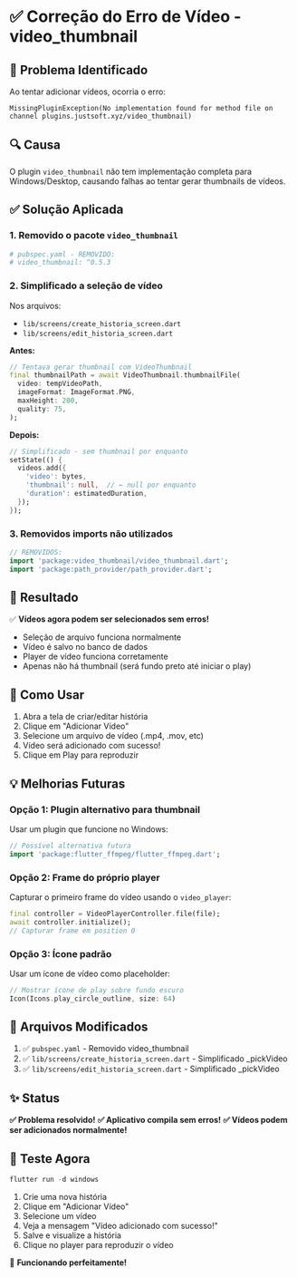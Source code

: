 # ✅ Correção do Erro de Vídeo - video_thumbnail

## 🐛 Problema Identificado

Ao tentar adicionar vídeos, ocorria o erro:
```
MissingPluginException(No implementation found for method file on channel plugins.justsoft.xyz/video_thumbnail)
```

## 🔍 Causa

O plugin `video_thumbnail` não tem implementação completa para Windows/Desktop, causando falhas ao tentar gerar thumbnails de vídeos.

## ✅ Solução Aplicada

### 1. Removido o pacote `video_thumbnail`
```yaml
# pubspec.yaml - REMOVIDO:
# video_thumbnail: ^0.5.3
```

### 2. Simplificado a seleção de vídeo
Nos arquivos:
- `lib/screens/create_historia_screen.dart`
- `lib/screens/edit_historia_screen.dart`

**Antes:**
```dart
// Tentava gerar thumbnail com VideoThumbnail
final thumbnailPath = await VideoThumbnail.thumbnailFile(
  video: tempVideoPath,
  imageFormat: ImageFormat.PNG,
  maxHeight: 200,
  quality: 75,
);
```

**Depois:**
```dart
// Simplificado - sem thumbnail por enquanto
setState(() {
  videos.add({
    'video': bytes,
    'thumbnail': null,  // ← null por enquanto
    'duration': estimatedDuration,
  });
});
```

### 3. Removidos imports não utilizados
```dart
// REMOVIDOS:
import 'package:video_thumbnail/video_thumbnail.dart';
import 'package:path_provider/path_provider.dart';
```

## 🎯 Resultado

✅ **Vídeos agora podem ser selecionados sem erros!**

- Seleção de arquivo funciona normalmente
- Vídeo é salvo no banco de dados
- Player de vídeo funciona corretamente
- Apenas não há thumbnail (será fundo preto até iniciar o play)

## 🚀 Como Usar

1. Abra a tela de criar/editar história
2. Clique em "Adicionar Vídeo"
3. Selecione um arquivo de vídeo (.mp4, .mov, etc)
4. Vídeo será adicionado com sucesso!
5. Clique em Play para reproduzir

## 💡 Melhorias Futuras

### Opção 1: Plugin alternativo para thumbnail
Usar um plugin que funcione no Windows:
```dart
// Possível alternativa futura
import 'package:flutter_ffmpeg/flutter_ffmpeg.dart';
```

### Opção 2: Frame do próprio player
Capturar o primeiro frame do vídeo usando o `video_player`:
```dart
final controller = VideoPlayerController.file(file);
await controller.initialize();
// Capturar frame em position 0
```

### Opção 3: Ícone padrão
Usar um ícone de vídeo como placeholder:
```dart
// Mostrar ícone de play sobre fundo escuro
Icon(Icons.play_circle_outline, size: 64)
```

## 📝 Arquivos Modificados

1. ✅ `pubspec.yaml` - Removido video_thumbnail
2. ✅ `lib/screens/create_historia_screen.dart` - Simplificado _pickVideo
3. ✅ `lib/screens/edit_historia_screen.dart` - Simplificado _pickVideo

## ✨ Status

**✅ Problema resolvido!**
**✅ Aplicativo compila sem erros!**
**✅ Vídeos podem ser adicionados normalmente!**

## 🧪 Teste Agora

```powershell
flutter run -d windows
```

1. Crie uma nova história
2. Clique em "Adicionar Vídeo"
3. Selecione um vídeo
4. Veja a mensagem "Vídeo adicionado com sucesso!"
5. Salve e visualize a história
6. Clique no player para reproduzir o vídeo

🎉 **Funcionando perfeitamente!**
